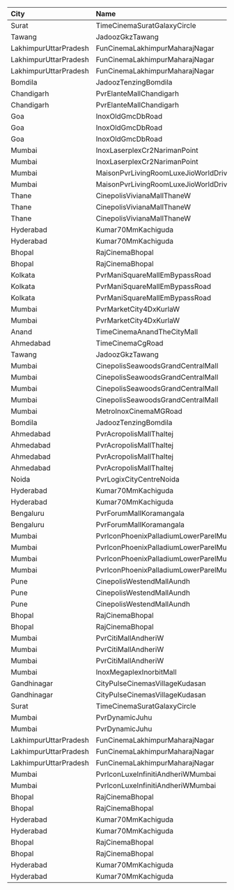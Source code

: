 | City                  | Name                                    |  Time | Type         |  Price | Capacity | Booked |
| :-------------------- | :-------------------------------------- | ----: | :----------- | -----: | -------: | -----: |
| Surat                 | TimeCinemaSuratGalaxyCircle             | 09:45 | Sofa180      |   180₹ |       34 |      0 |
| Tawang                | JadoozGkzTawang                         | 10:00 | Platinum     |   175₹ |       80 |      0 |
| LakhimpurUttarPradesh | FunCinemaLakhimpurMaharajNagar          | 10:30 | Recliner     |   150₹ |      100 |      0 |
| LakhimpurUttarPradesh | FunCinemaLakhimpurMaharajNagar          | 10:30 | Premium      |   100₹ |      100 |      0 |
| LakhimpurUttarPradesh | FunCinemaLakhimpurMaharajNagar          | 10:30 | Classic      |    70₹ |      100 |      0 |
| Bomdila               | JadoozTenzingBomdila                    | 10:30 | PlatinumCl   |   175₹ |       50 |     25 |
| Chandigarh            | PvrElanteMallChandigarh                 | 10:30 | Classic      |   119₹ |       70 |      0 |
| Chandigarh            | PvrElanteMallChandigarh                 | 10:30 | Recliner     |   276₹ |       13 |      1 |
| Goa                   | InoxOldGmcDbRoad                        | 11:00 | Club         |   140₹ |       45 |      0 |
| Goa                   | InoxOldGmcDbRoad                        | 11:00 | Executive    |   140₹ |       18 |      0 |
| Goa                   | InoxOldGmcDbRoad                        | 11:00 | Royal        |   140₹ |       38 |      0 |
| Mumbai                | InoxLaserplexCr2NarimanPoint            | 11:15 | Club         |   140₹ |       80 |      0 |
| Mumbai                | InoxLaserplexCr2NarimanPoint            | 11:15 | Royale       |   140₹ |       40 |      0 |
| Mumbai                | MaisonPvrLivingRoomLuxeJioWorldDriveBkc | 11:15 | Luxe         |   500₹ |       32 |     16 |
| Mumbai                | MaisonPvrLivingRoomLuxeJioWorldDriveBkc | 11:15 | LuxeSuperior |   500₹ |       12 |      6 |
| Thane                 | CinepolisVivianaMallThaneW              | 11:30 | Normal       |   150₹ |       27 |     14 |
| Thane                 | CinepolisVivianaMallThaneW              | 11:30 | Executive    |   150₹ |      106 |     54 |
| Thane                 | CinepolisVivianaMallThaneW              | 11:30 | Premium      |   150₹ |       46 |     25 |
| Hyderabad             | Kumar70MmKachiguda                      | 11:30 | Balcony      |   100₹ |      346 |    230 |
| Hyderabad             | Kumar70MmKachiguda                      | 11:30 | DressCircle  |    70₹ |      170 |    127 |
| Bhopal                | RajCinemaBhopal                         | 12:00 | Diamond      |   100₹ |      220 |    138 |
| Bhopal                | RajCinemaBhopal                         | 12:00 | Silver       |    80₹ |      128 |    128 |
| Kolkata               | PvrManiSquareMallEmBypassRoad           | 12:15 | Classic      |   120₹ |       22 |      0 |
| Kolkata               | PvrManiSquareMallEmBypassRoad           | 12:15 | Prime        |   120₹ |       49 |      7 |
| Kolkata               | PvrManiSquareMallEmBypassRoad           | 12:15 | Recliner     |   350₹ |       11 |      4 |
| Mumbai                | PvrMarketCity4DxKurlaW                  | 12:15 | 4DxPrime     |   270₹ |       42 |      0 |
| Mumbai                | PvrMarketCity4DxKurlaW                  | 12:15 | 4DxClassic   |   270₹ |       30 |      0 |
| Anand                 | TimeCinemaAnandTheCityMall              | 12:15 | Standard100  |   100₹ |      131 |     31 |
| Ahmedabad             | TimeCinemaCgRoad                        | 13:00 | Infinity1000 | 1,000₹ |       12 |      0 |
| Tawang                | JadoozGkzTawang                         | 13:00 | Platinum     |   175₹ |       80 |      0 |
| Mumbai                | CinepolisSeawoodsGrandCentralMall       | 13:15 | Normal       |   150₹ |       21 |      0 |
| Mumbai                | CinepolisSeawoodsGrandCentralMall       | 13:15 | Executive    |   150₹ |       33 |      0 |
| Mumbai                | CinepolisSeawoodsGrandCentralMall       | 13:15 | Premium      |   150₹ |       27 |      0 |
| Mumbai                | CinepolisSeawoodsGrandCentralMall       | 13:15 | Vip          |   250₹ |        7 |      2 |
| Mumbai                | MetroInoxCinemaMGRoad                   | 13:30 | Insignia     |   400₹ |       19 |      0 |
| Bomdila               | JadoozTenzingBomdila                    | 13:30 | PlatinumCl   |   175₹ |       50 |     25 |
| Ahmedabad             | PvrAcropolisMallThaltej                 | 13:45 | Prime        |   175₹ |       98 |     14 |
| Ahmedabad             | PvrAcropolisMallThaltej                 | 13:45 | Classic      |   150₹ |       42 |      0 |
| Ahmedabad             | PvrAcropolisMallThaltej                 | 13:45 | Recliner     |   425₹ |       10 |      0 |
| Ahmedabad             | PvrAcropolisMallThaltej                 | 13:45 | PrimePlus    |   225₹ |       14 |      0 |
| Noida                 | PvrLogixCityCentreNoida                 | 13:55 | Classic      |   225₹ |       47 |      3 |
| Hyderabad             | Kumar70MmKachiguda                      | 14:30 | Balcony      |   100₹ |      346 |    230 |
| Hyderabad             | Kumar70MmKachiguda                      | 14:30 | DressCircle  |    70₹ |      170 |    127 |
| Bengaluru             | PvrForumMallKoramangala                 | 14:40 | Classic      |   150₹ |       83 |     12 |
| Bengaluru             | PvrForumMallKoramangala                 | 14:40 | Recliner     |   220₹ |        6 |      2 |
| Mumbai                | PvrIconPhoenixPalladiumLowerParelMumbai | 14:40 | Recliner     |   250₹ |        7 |      2 |
| Mumbai                | PvrIconPhoenixPalladiumLowerParelMumbai | 14:40 | Prime        |   220₹ |       34 |      0 |
| Mumbai                | PvrIconPhoenixPalladiumLowerParelMumbai | 14:40 | Classic      |   150₹ |       21 |      0 |
| Mumbai                | PvrIconPhoenixPalladiumLowerParelMumbai | 14:40 | Lounger      |   150₹ |        5 |      0 |
| Pune                  | CinepolisWestendMallAundh               | 14:45 | Executive    |   150₹ |       38 |      0 |
| Pune                  | CinepolisWestendMallAundh               | 14:45 | Premium      |   150₹ |       25 |      1 |
| Pune                  | CinepolisWestendMallAundh               | 14:45 | Normal       |   150₹ |       11 |      0 |
| Bhopal                | RajCinemaBhopal                         | 15:00 | Diamond      |   100₹ |      220 |    138 |
| Bhopal                | RajCinemaBhopal                         | 15:00 | Silver       |    80₹ |      128 |    128 |
| Mumbai                | PvrCitiMallAndheriW                     | 15:20 | Prime        |   100₹ |       73 |      2 |
| Mumbai                | PvrCitiMallAndheriW                     | 15:20 | Recliner     |   200₹ |       12 |      2 |
| Mumbai                | PvrCitiMallAndheriW                     | 15:20 | Classic      |   100₹ |       23 |      0 |
| Mumbai                | InoxMegaplexInorbitMall                 | 15:20 | Insignia     |   350₹ |       13 |      0 |
| Gandhinagar           | CityPulseCinemasVillageKudasan          | 15:30 | Premiere     |   200₹ |       10 |      0 |
| Gandhinagar           | CityPulseCinemasVillageKudasan          | 15:30 | ClubRoyal    |   250₹ |       10 |      0 |
| Surat                 | TimeCinemaSuratGalaxyCircle             | 15:30 | Sofa280      |   280₹ |       34 |      0 |
| Mumbai                | PvrDynamicJuhu                          | 15:35 | Prime        |   150₹ |       36 |      6 |
| Mumbai                | PvrDynamicJuhu                          | 15:35 | Classic      |   150₹ |       20 |      0 |
| LakhimpurUttarPradesh | FunCinemaLakhimpurMaharajNagar          | 16:10 | Recliner     |   250₹ |      100 |      0 |
| LakhimpurUttarPradesh | FunCinemaLakhimpurMaharajNagar          | 16:10 | Premium      |   140₹ |      100 |      0 |
| LakhimpurUttarPradesh | FunCinemaLakhimpurMaharajNagar          | 16:10 | Classic      |    90₹ |      100 |      0 |
| Mumbai                | PvrIconLuxeInfinitiAndheriWMumbai       | 16:40 | Luxe         |   500₹ |       51 |     27 |
| Mumbai                | PvrIconLuxeInfinitiAndheriWMumbai       | 16:40 | LuxeSuperior |   500₹ |       33 |     17 |
| Bhopal                | RajCinemaBhopal                         | 18:00 | Diamond      |   100₹ |      220 |    138 |
| Bhopal                | RajCinemaBhopal                         | 18:00 | Silver       |    80₹ |      128 |    128 |
| Hyderabad             | Kumar70MmKachiguda                      | 18:30 | Balcony      |   100₹ |      346 |    230 |
| Hyderabad             | Kumar70MmKachiguda                      | 18:30 | DressCircle  |    70₹ |      170 |    127 |
| Bhopal                | RajCinemaBhopal                         | 20:45 | Diamond      |   100₹ |      220 |    138 |
| Bhopal                | RajCinemaBhopal                         | 20:45 | Silver       |    80₹ |      128 |    128 |
| Hyderabad             | Kumar70MmKachiguda                      | 21:30 | Balcony      |   100₹ |      346 |    230 |
| Hyderabad             | Kumar70MmKachiguda                      | 21:30 | DressCircle  |    70₹ |      170 |    127 |